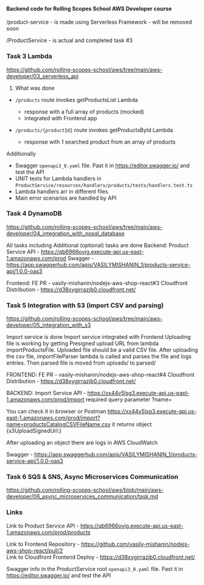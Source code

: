 #### Backend code for Rolling Scopes School AWS Developer course

/product-service - is made using Serverless Framework - will be removed soon

/ProductService - is actual and completed task #3

### Task 3 Lambda

https://github.com/rolling-scopes-school/aws/tree/main/aws-developer/03_serverless_api

1. What was done

- `/products` route invokes getProductsList Lambda

  - response with a full array of products (mocked)
  - integrated with Frontend app

- `/products/{productId}` route invokes getProductsById Lambda
  - response with 1 searched product from an array of products

Additionally

- Swagger `openapi3_0.yaml` file. Past it in https://editor.swagger.io/ and test the API
- UNIT tests for Lambda handlers in `ProductService/resources/handlers/products/tests/handlers.test.ts`
- Lambda handlers arr in different files
- Main error scenarios are handled by API

### Task 4 DynamoDB

https://github.com/rolling-scopes-school/aws/tree/main/aws-developer/04_integration_with_nosql_database

All tasks including Additional (optional) tasks are done
Backend:
Product Service API - https://qb6966ovig.execute-api.us-east-1.amazonaws.com/prod
Swagger - https://app.swaggerhub.com/apis/VASILYMISHANIN_1/products-service-api/1.0.0-oas3

Frontend:
FE PR - vasily-mishanin/nodejs-aws-shop-react#3
Cloudfront Distribution - https://d38xygjrrazjb0.cloudfront.net/

### Task 5 Integration with S3 (import CSV and parsing)

https://github.com/rolling-scopes-school/aws/tree/main/aws-developer/05_integration_with_s3

Import service is done
Import service integrated with Frontend
Uploading file is working by getting Presigned upload URL from lambda importProductsFile.
Uploaded file should be a valid CSV file.
After uploading the csv file, importFileParser lambda is called and parses the file and logs entries.
Then parsed file is moved from uploads/ to parsed/

FRONTEND:
FE PR - vasily-mishanin/nodejs-aws-shop-react#4
Cloudfront Distribution - https://d38xygjrrazjb0.cloudfront.net/

BACKEND:
Import Service API - https://xx44v5lsg3.execute-api.us-east-1.amazonaws.com/prod/import
required query parameter ?name=<filename>

You can check it in browser or Postman
https://xx44v5lsg3.execute-api.us-east-1.amazonaws.com/prod/import?name=productsCatalogCSVFileName.csv
it returns object {s3UploadSignedUrl:<url-for-uploading-an-object>}

After uploading an object there are logs in AWS CloudWatch

Swagger - https://app.swaggerhub.com/apis/VASILYMISHANIN_1/products-service-api/1.0.0-oas3

### Task 6 SQS & SNS, Async Microservices Communication

https://github.com/rolling-scopes-school/aws/blob/main/aws-developer/06_async_microservices_communication/task.md

### Links

Link to Product Service API - https://qb6966ovig.execute-api.us-east-1.amazonaws.com/prod/products

Link to Frontend Repository - https://github.com/vasily-mishanin/nodejs-aws-shop-react/pull/2  
Link to Cloudfront Frontend Deploy - https://d38xygjrrazjb0.cloudfront.net/

Swagger info in the ProductService root `openapi3_0.yaml` file. Past it in https://editor.swagger.io/ and test the API
